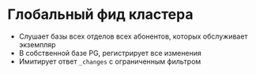 # Глобальный фид кластера
* Слушает базы всех отделов всех абонентов, которых обслуживает экземпляр
* В собственной базе PG, регистрирует все изменения
* Имитирует ответ `_changes` с ограниченным фильтром
